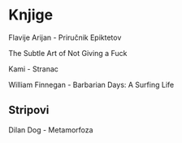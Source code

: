 # Knjige

Flavije Arijan - Priručnik Epiktetov

The Subtle Art of Not Giving a Fuck

Kami - Stranac

William Finnegan - Barbarian Days: A Surfing Life

## Stripovi

Dilan Dog - Metamorfoza
